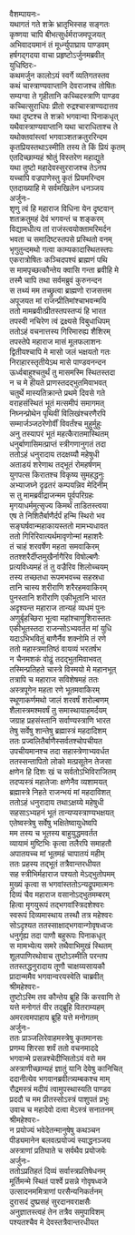 वैशम्पायनः-  
यथागतं गते शक्रे भ्रातृभिस्सह सङ्गतः  
कृष्णया चापि बीभत्सुर्धर्मराजमपूजयत्  
अभिवादयमानं तं मूर्ध्न्युपाघ्राय पाण्डवम्  
हर्षगद्गदया वाचा प्रहृष्टोऽर्जुनमब्रवीत्  
युधिष्ठिरः-  
कथमर्जुन कालोऽयं स्वर्गे व्यतिगतस्तव  
कथं चास्त्राण्यवाप्तानि देवराजश्च तोषितः  
सम्यग्वा ते गृहीतानि कच्चिदस्त्राणि पाण्डव  
कच्चित्सुराधिपः प्रीतो रुद्रश्चास्त्राण्यदात्तव  
यथा दृष्टश्च ते शक्रो भगवान्वा पिनाकधृत्  
यथैवास्त्राण्यवाप्तानि यथा चाराधिताश्च ते  
यथोक्तवांस्त्वां भगवाञ्शतक्रतुररिन्दम  
कृतप्रियस्तथाऽस्मीति तस्य ते किं प्रियं कृतम्  
एतदिच्छाम्यहं श्रोतुं विस्तरेण महाद्युते  
यथा तुष्टो महादेवस्सुरराजश्च तेऽनघ  
यच्चापि वज्रपाणेस्तु कृतं प्रियमरिन्दम  
एतदाख्याहि मे सर्वमखिलेन धनञ्जय  
अर्जुनः-  
शृणु त्वं हि महाराज विधिना येन दृष्टवान्  
शतक्रतुमहं देवं भगवन्तं च शङ्करम्  
विद्यामधीत्य तां राजंस्त्वयोक्तामरिमर्दन  
भवता च समादिष्टस्तपसे प्रस्थितो वनम्  
भृगुतुन्दमथो गत्वा काम्यकादास्थितस्तपः  
एकरात्रोषितः कञ्चिदपश्यं ब्राह्मणं पथि  
स मामपृच्छत्कौन्तेय क्वासि गन्ता ब्रवीहि मे  
तस्मै चापि तथा सर्वमब्रुवं कुरुनन्दन  
स तथ्यं मम तच्छ्रुत्वा ब्राह्मणो राजसत्तम  
अपूजयत मां राजन्प्रीतिमांश्चाभवन्मयि  
ततो मामब्रवीत्प्रीतस्तपस्तप्यं हि भारत  
तपस्वी नचिरेण त्वं द्रक्ष्यसे विबुधाधिपम्  
ततोऽहं वचनात्तस्य गिरिमारुह्य शैशिरम्  
तपस्तेपे महाराज मासं मूलफलाशनः  
द्वितीयश्चापि मे मासो जलं भक्षयतो गतः  
निराहारस्तृतीयेऽथ मासे पाण्डवनन्दन  
ऊर्ध्वबाहुश्चतुर्थं तु मासमस्मि स्थितस्तदा  
न च मे हीयते प्राणस्तदद्भुतमिवाभवत्  
चतुर्थे मास्यतिक्रान्ते प्रथमे दिवसे गते  
वराहसंस्थितं भूतं मत्समीपं समागमत्  
निघ्नन्प्रोथेन पृथिवीं विलिखंश्चरणैरपि  
सम्मार्जञ्जठरेणोर्वीं विवर्तंश्च मुहुर्मुहुः  
अनु तस्यापरं भूतं महत्कैरातमास्थितम्  
धनुर्बाणासिमत्प्राप्तं स्त्रीगणानुगतं तदा  
ततोऽहं धनुरादाय तदक्षय्यौ महेषुधी  
अताडयं शरेणाथ तद्भूतं रोमहर्षणम्  
युगपत्स किरातश्च विकृष्य सुमहद्धनुः  
अभ्याजघ्ने दृढतरं कम्पयन्निव मेदिनीम्  
स तु मामब्रवीद्राजन्मम पूर्वपरिग्रहः  
मृगयाधर्ममुत्सृज्य किमर्थं ताडितस्त्वया  
एष ते निशितैर्बाणैर्दर्पं हन्मि स्थिरो भव  
सङ्घर्षवान्महाकायस्ततो मामभ्यधावत  
ततो गिरिरिवात्यर्थमावृणोन्मां महाशरैः  
तं चाहं शरवर्षेण महता समवाकिरम्  
ततश्शरैर्दीप्तमुखैर्नागैरिव विषोल्बणैः  
प्रत्यविध्यमहं तं तु वज्रैरिव शिलोच्चयम्  
तस्य तच्छतधा रूपमभवच्च सहस्रधा  
तानि चास्य शरीराणि शरैरहमवाकिरम्  
पुनस्तानि शरीराणि एकीभूतानि भारत  
अदृश्यन्त महाराज तान्यहं व्यधमं पुनः  
अणुर्बृहच्छिरा भूत्वा महांश्चाणुशिरास्ततः  
एकीभूतस्तदा राजन्सोऽभ्यवर्तत मां युधि  
यदाऽभिभवितुं बाणैर्नैव शक्नोमि तं रणे  
ततो महास्त्रमातिष्ठं वायव्यं भरतर्षभ  
न चैनमशकं वोढुं तदद्भुतमिवाभवत्  
तस्मिन्प्रतिहते चास्त्रे विस्मयो मे महानभूत्  
तत्रापि च महाराज सविशेषमहं ततः  
अस्त्रपूगेन महता रणे भूतमवाकिरम्  
स्थूणाकर्णमथो जालं शरवर्षं शरोल्बणम्  
शैलास्त्रमश्मवर्षं तु समास्थायाहमर्दयम्  
जग्राह प्रहसंस्तानि सर्वाण्यस्त्राणि भारत  
तेषु सर्वेषु शान्तेषु ब्रह्मास्त्रं महदादिशम्  
ततः प्रज्वलितैर्बाणैस्सर्वतश्चोपचीयत  
उपचीयमानश्च तदा सहास्त्रेणाभ्यवर्धत  
ततस्सन्तापितो लोको मत्प्रसूतेन तेजसा  
क्षणेन हि दिशः खं च सर्वतोऽभिविराजितम्  
तदप्यस्त्रं महातेजाः क्षणेनैव व्यशामयत्  
ब्रह्मास्त्रे निहते राजन्भयं मां महदाविशत्  
ततोऽहं धनुरादाय तथाऽक्षय्ये महेषुधी  
सहसाऽभ्यहनं भूतं तान्यप्यस्त्राण्यभक्षयत्  
एतेष्वस्त्रेषु सर्वेषु भक्षितेष्वायुधेष्वपि  
मम तस्य च भूतस्य बाहुयुद्धमवर्तत  
व्यायामं मुष्टिभिः कृत्वा तलैरपि समाहतौ  
अपातयच्च मां भूतमहं चापातयं महीम्  
ततः प्रहस्य तद्भूतं तत्रैवान्तरधीयत  
सह स्त्रीभिर्महाराज पश्यतो मेऽद्भुतोपमम्  
मुख्यं कृत्वा स भगवांस्ततोऽन्यद्रूपमात्मनः  
दिव्यं चैव महाराज वसानोऽद्भुतमम्बरम्  
हित्वा मृगयुरूपं तद्भगवांस्त्रिदशेश्वरः  
स्वरूपं दिव्यमास्थाय तस्थौ तत्र महेश्वरः  
सोऽदृश्यत ततस्साक्षाद्भगवान्गोवृषध्वजः  
धनुर्गृह्य तदा पाणौ बहुरूपः पिनाकधृत्  
स मामभ्येत्य समरे तथैवाभिमुखं स्थितम्  
शूलपाणिरथोवाच तुष्टोऽस्मीति परन्तप  
ततस्तद्धनुरादाय तूणौ चाक्षय्यसायकौ  
प्रादान्ममैव भगवान्वरयस्वेति चाब्रवीत्  
श्रीमहेश्वरः-  
तुष्टोऽस्मि तव कौन्तेय ब्रूहि किं करवाणि ते  
यत्ते मनोगतं वीर तद्ब्रूहि वितराम्यहम्  
अमरत्वमपाहाय ब्रूहि यत्ते मनोगतम्  
अर्जुनः-  
ततः प्राञ्जलिरेवाहमस्त्रेषु कृतमानसः  
प्रणम्य शिरसा शर्वं ततो वचनमाददे  
भगवान्मे प्रसन्नश्चेदीप्सितोऽयं वरो मम  
अस्त्राणीच्छाम्यहं ज्ञातुं यानि देवेषु कानिचित्  
ददानीत्येव भगवानब्रवीत्त्र्यम्बकश्च माम्  
रौद्रमस्त्रं मदीयं त्वामुपस्थास्यति पाण्डव  
प्रददौ च मम प्रीतस्सोऽस्त्रं पाशुपतं प्रभुः  
उवाच च महादेवो दत्वा मेऽस्त्रं सनातनम्  
श्रीमहेश्वरः-  
न प्रयोज्यं भवेदेतन्मानुषेषु कथञ्चन  
पीड्यमानेन बलवत्प्रयोज्यं स्याद्धनञ्जय  
अस्त्राणां प्रतिघाते च सर्वथैव प्रयोजयेः  
अर्जुनः-  
ततोऽप्रतिहतं दिव्यं सर्वास्त्रप्रतिषेधनम्  
मूर्तिमन्मे स्थितं पार्श्वे प्रसन्ने गोवृषध्वजे  
उत्सादनममित्राणां परसैन्यनिकर्तनम्  
दुरासदं दुष्प्रसहं सुरदानवराक्षसैः  
अनुज्ञातस्त्वहं तेन तत्रैव समुपाविशम्  
पश्यतश्चैव मे देवस्तत्रैवान्तरधीयत  
